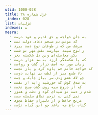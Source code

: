 ```yaml
---
utid: 1000-028
title: غزل شماره ۲۸
_index: 028
list: غزلیات
indexes: ت
mesra:
  - به جان خواجه و حق قدیم و عهد درست
  - که مونس دم صبحم دعای دولت تست
  - سرشک من که ز طوفان نوح دست ببرد
  - ز لوح سینه نیارست نقش مهر تو شست
  - بکن معامله‌ای وین دل شکسته بخر
  - که با شکستگی ارزد به صد هزار درست
  - زبان مور به آصف دراز گشت و رواست
  - که خواجه خاتم جم یاوه کرد و باز نجست
  - دلا طمع مبر از لطف بی نهایت دوست
  - چو لاف عشق زدی سر بباز چابک و چست
  - به صدق کوش که خورشید زاید از نفست
  - که از دروغ سیه روی گشت صبح نخست
  - شدم ز دست تو شیدای کوه و دشت و هنوز
  - نمی کنی به ترحم نطاق سلسله سست
  - مرنج حافظ و از دلبران حفاظ مجوی
  - گناه باغ چه باشد چو این گیاه نرُست
---
```

